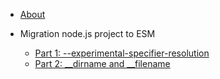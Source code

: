 * [About](index.md)

* Migration node.js project to ESM
  * [Part 1: --experimental-specifier-resolution](node-migration-esm-01.md)
  * [Part 2: __dirname and __filename](node-migration-esm-02.md)